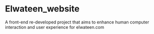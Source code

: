 # Elwateen_website
A front-end re-developed project that aims to enhance human computer interaction and user experience for elwateen.com
